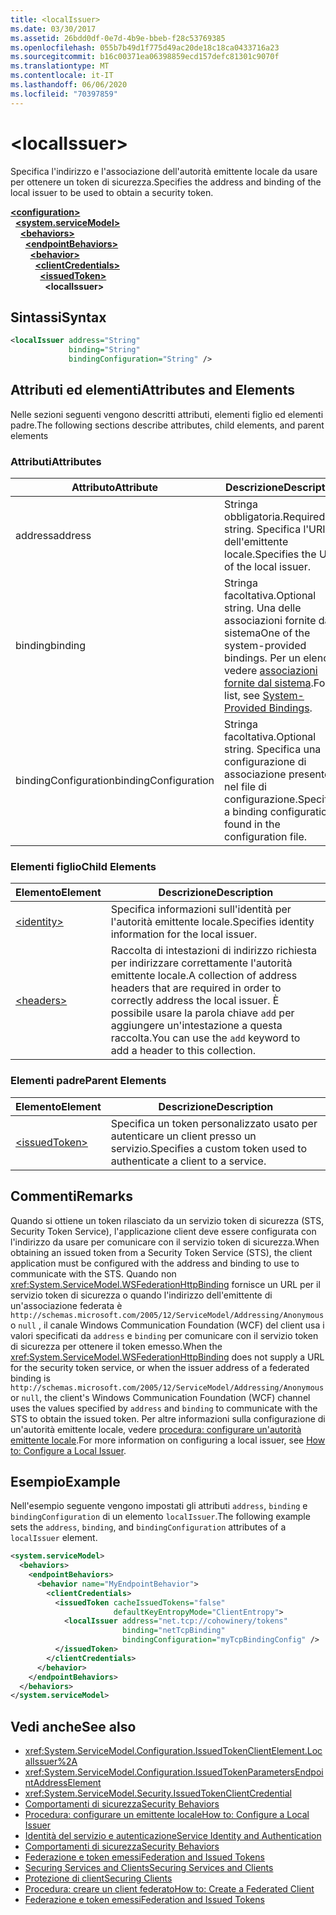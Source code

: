 ```yaml
---
title: <localIssuer>
ms.date: 03/30/2017
ms.assetid: 26bdd0df-0e7d-4b9e-bbeb-f28c53769385
ms.openlocfilehash: 055b7b49d1f775d49ac20de18c18ca0433716a23
ms.sourcegitcommit: b16c00371ea06398859ecd157defc81301c9070f
ms.translationtype: MT
ms.contentlocale: it-IT
ms.lasthandoff: 06/06/2020
ms.locfileid: "70397859"
---
```

# \<localIssuer>
<span data-ttu-id="37191-101">Specifica l'indirizzo e l'associazione dell'autorità emittente locale da usare per ottenere un token di sicurezza.</span><span class="sxs-lookup"><span data-stu-id="37191-101">Specifies the address and binding of the local issuer to be used to obtain a security token.</span></span>  
  
[**\<configuration>**](../configuration-element.md)\
&nbsp;&nbsp;[**\<system.serviceModel>**](system-servicemodel.md)\
&nbsp;&nbsp;&nbsp;&nbsp;[**\<behaviors>**](behaviors.md)\
&nbsp;&nbsp;&nbsp;&nbsp;&nbsp;&nbsp;[**\<endpointBehaviors>**](endpointbehaviors.md)\
&nbsp;&nbsp;&nbsp;&nbsp;&nbsp;&nbsp;&nbsp;&nbsp;[**\<behavior>**](behavior-of-endpointbehaviors.md)\
&nbsp;&nbsp;&nbsp;&nbsp;&nbsp;&nbsp;&nbsp;&nbsp;&nbsp;&nbsp;[**\<clientCredentials>**](clientcredentials.md)\
&nbsp;&nbsp;&nbsp;&nbsp;&nbsp;&nbsp;&nbsp;&nbsp;&nbsp;&nbsp;&nbsp;&nbsp;[**\<issuedToken>**](issuedtoken.md)\
&nbsp;&nbsp;&nbsp;&nbsp;&nbsp;&nbsp;&nbsp;&nbsp;&nbsp;&nbsp;&nbsp;&nbsp;&nbsp;&nbsp;**\<localIssuer>**  
  
## <a name="syntax"></a><span data-ttu-id="37191-102">Sintassi</span><span class="sxs-lookup"><span data-stu-id="37191-102">Syntax</span></span>  
  
```xml  
<localIssuer address="String"
             binding="String"
             bindingConfiguration="String" />
```  
  
## <a name="attributes-and-elements"></a><span data-ttu-id="37191-103">Attributi ed elementi</span><span class="sxs-lookup"><span data-stu-id="37191-103">Attributes and Elements</span></span>  
 <span data-ttu-id="37191-104">Nelle sezioni seguenti vengono descritti attributi, elementi figlio ed elementi padre.</span><span class="sxs-lookup"><span data-stu-id="37191-104">The following sections describe attributes, child elements, and parent elements</span></span>  
  
### <a name="attributes"></a><span data-ttu-id="37191-105">Attributi</span><span class="sxs-lookup"><span data-stu-id="37191-105">Attributes</span></span>  
  
|<span data-ttu-id="37191-106">Attributo</span><span class="sxs-lookup"><span data-stu-id="37191-106">Attribute</span></span>|<span data-ttu-id="37191-107">Descrizione</span><span class="sxs-lookup"><span data-stu-id="37191-107">Description</span></span>|  
|---------------|-----------------|  
|<span data-ttu-id="37191-108">address</span><span class="sxs-lookup"><span data-stu-id="37191-108">address</span></span>|<span data-ttu-id="37191-109">Stringa obbligatoria.</span><span class="sxs-lookup"><span data-stu-id="37191-109">Required string.</span></span> <span data-ttu-id="37191-110">Specifica l'URI dell'emittente locale.</span><span class="sxs-lookup"><span data-stu-id="37191-110">Specifies the URI of the local issuer.</span></span>|  
|<span data-ttu-id="37191-111">binding</span><span class="sxs-lookup"><span data-stu-id="37191-111">binding</span></span>|<span data-ttu-id="37191-112">Stringa facoltativa.</span><span class="sxs-lookup"><span data-stu-id="37191-112">Optional string.</span></span> <span data-ttu-id="37191-113">Una delle associazioni fornite dal sistema</span><span class="sxs-lookup"><span data-stu-id="37191-113">One of the system-provided bindings.</span></span> <span data-ttu-id="37191-114">Per un elenco, vedere [associazioni fornite dal sistema](../../../wcf/system-provided-bindings.md).</span><span class="sxs-lookup"><span data-stu-id="37191-114">For a list, see [System-Provided Bindings](../../../wcf/system-provided-bindings.md).</span></span>|  
|<span data-ttu-id="37191-115">bindingConfiguration</span><span class="sxs-lookup"><span data-stu-id="37191-115">bindingConfiguration</span></span>|<span data-ttu-id="37191-116">Stringa facoltativa.</span><span class="sxs-lookup"><span data-stu-id="37191-116">Optional string.</span></span> <span data-ttu-id="37191-117">Specifica una configurazione di associazione presente nel file di configurazione.</span><span class="sxs-lookup"><span data-stu-id="37191-117">Specifies a binding configuration found in the configuration file.</span></span>|  
  
### <a name="child-elements"></a><span data-ttu-id="37191-118">Elementi figlio</span><span class="sxs-lookup"><span data-stu-id="37191-118">Child Elements</span></span>  
  
|<span data-ttu-id="37191-119">Elemento</span><span class="sxs-lookup"><span data-stu-id="37191-119">Element</span></span>|<span data-ttu-id="37191-120">Descrizione</span><span class="sxs-lookup"><span data-stu-id="37191-120">Description</span></span>|  
|-------------|-----------------|  
|[\<identity>](identity.md)|<span data-ttu-id="37191-121">Specifica informazioni sull'identità per l'autorità emittente locale.</span><span class="sxs-lookup"><span data-stu-id="37191-121">Specifies identity information for the local issuer.</span></span>|  
|[\<headers>](headers-element.md)|<span data-ttu-id="37191-122">Raccolta di intestazioni di indirizzo richiesta per indirizzare correttamente l'autorità emittente locale.</span><span class="sxs-lookup"><span data-stu-id="37191-122">A collection of address headers that are required in order to correctly address the local issuer.</span></span> <span data-ttu-id="37191-123">È possibile usare la parola chiave `add` per aggiungere un'intestazione a questa raccolta.</span><span class="sxs-lookup"><span data-stu-id="37191-123">You can use the `add` keyword to add a header to this collection.</span></span>|  
  
### <a name="parent-elements"></a><span data-ttu-id="37191-124">Elementi padre</span><span class="sxs-lookup"><span data-stu-id="37191-124">Parent Elements</span></span>  
  
|<span data-ttu-id="37191-125">Elemento</span><span class="sxs-lookup"><span data-stu-id="37191-125">Element</span></span>|<span data-ttu-id="37191-126">Descrizione</span><span class="sxs-lookup"><span data-stu-id="37191-126">Description</span></span>|  
|-------------|-----------------|  
|[\<issuedToken>](issuedtoken.md)|<span data-ttu-id="37191-127">Specifica un token personalizzato usato per autenticare un client presso un servizio.</span><span class="sxs-lookup"><span data-stu-id="37191-127">Specifies a custom token used to authenticate a client to a service.</span></span>|  
  
## <a name="remarks"></a><span data-ttu-id="37191-128">Commenti</span><span class="sxs-lookup"><span data-stu-id="37191-128">Remarks</span></span>  
 <span data-ttu-id="37191-129">Quando si ottiene un token rilasciato da un servizio token di sicurezza (STS, Security Token Service), l'applicazione client deve essere configurata con l'indirizzo da usare per comunicare con il servizio token di sicurezza.</span><span class="sxs-lookup"><span data-stu-id="37191-129">When obtaining an issued token from a Security Token Service (STS), the client application must be configured with the address and binding to use to communicate with the STS.</span></span> <span data-ttu-id="37191-130">Quando non <xref:System.ServiceModel.WSFederationHttpBinding> fornisce un URL per il servizio token di sicurezza o quando l'indirizzo dell'emittente di un'associazione federata è `http://schemas.microsoft.com/2005/12/ServiceModel/Addressing/Anonymous` o `null` , il canale Windows Communication Foundation (WCF) del client usa i valori specificati da `address` e `binding` per comunicare con il servizio token di sicurezza per ottenere il token emesso.</span><span class="sxs-lookup"><span data-stu-id="37191-130">When the <xref:System.ServiceModel.WSFederationHttpBinding> does not supply a URL for the security token service, or when the issuer address of a federated binding is `http://schemas.microsoft.com/2005/12/ServiceModel/Addressing/Anonymous` or `null`, the client's Windows Communication Foundation (WCF) channel uses the values specified by `address` and `binding` to communicate with the STS to obtain the issued token.</span></span> <span data-ttu-id="37191-131">Per altre informazioni sulla configurazione di un'autorità emittente locale, vedere [procedura: configurare un'autorità emittente locale](../../../wcf/feature-details/how-to-configure-a-local-issuer.md).</span><span class="sxs-lookup"><span data-stu-id="37191-131">For more information on configuring a local issuer, see [How to: Configure a Local Issuer](../../../wcf/feature-details/how-to-configure-a-local-issuer.md).</span></span>  
  
## <a name="example"></a><span data-ttu-id="37191-132">Esempio</span><span class="sxs-lookup"><span data-stu-id="37191-132">Example</span></span>  
 <span data-ttu-id="37191-133">Nell'esempio seguente vengono impostati gli attributi `address`, `binding` e `bindingConfiguration` di un elemento `localIssuer`.</span><span class="sxs-lookup"><span data-stu-id="37191-133">The following example sets the `address`, `binding`, and `bindingConfiguration` attributes of a `localIssuer` element.</span></span>  
  
```xml  
<system.serviceModel>
  <behaviors>
    <endpointBehaviors>
      <behavior name="MyEndpointBehavior">
        <clientCredentials>
          <issuedToken cacheIssuedTokens="false"
                       defaultKeyEntropyMode="ClientEntropy">
            <localIssuer address="net.tcp://cohowinery/tokens"
                         binding="netTcpBinding"
                         bindingConfiguration="myTcpBindingConfig" />
          </issuedToken>
        </clientCredentials>
      </behavior>
    </endpointBehaviors>
  </behaviors>
</system.serviceModel>
```  
  
## <a name="see-also"></a><span data-ttu-id="37191-134">Vedi anche</span><span class="sxs-lookup"><span data-stu-id="37191-134">See also</span></span>

- <xref:System.ServiceModel.Configuration.IssuedTokenClientElement.LocalIssuer%2A>
- <xref:System.ServiceModel.Configuration.IssuedTokenParametersEndpointAddressElement>
- <xref:System.ServiceModel.Security.IssuedTokenClientCredential>
- [<span data-ttu-id="37191-135">Comportamenti di sicurezza</span><span class="sxs-lookup"><span data-stu-id="37191-135">Security Behaviors</span></span>](../../../wcf/feature-details/security-behaviors-in-wcf.md)
- [<span data-ttu-id="37191-136">Procedura: configurare un emittente locale</span><span class="sxs-lookup"><span data-stu-id="37191-136">How to: Configure a Local Issuer</span></span>](../../../wcf/feature-details/how-to-configure-a-local-issuer.md)
- [<span data-ttu-id="37191-137">Identità del servizio e autenticazione</span><span class="sxs-lookup"><span data-stu-id="37191-137">Service Identity and Authentication</span></span>](../../../wcf/feature-details/service-identity-and-authentication.md)
- [<span data-ttu-id="37191-138">Comportamenti di sicurezza</span><span class="sxs-lookup"><span data-stu-id="37191-138">Security Behaviors</span></span>](../../../wcf/feature-details/security-behaviors-in-wcf.md)
- [<span data-ttu-id="37191-139">Federazione e token emessi</span><span class="sxs-lookup"><span data-stu-id="37191-139">Federation and Issued Tokens</span></span>](../../../wcf/feature-details/federation-and-issued-tokens.md)
- [<span data-ttu-id="37191-140">Securing Services and Clients</span><span class="sxs-lookup"><span data-stu-id="37191-140">Securing Services and Clients</span></span>](../../../wcf/feature-details/securing-services-and-clients.md)
- [<span data-ttu-id="37191-141">Protezione di client</span><span class="sxs-lookup"><span data-stu-id="37191-141">Securing Clients</span></span>](../../../wcf/securing-clients.md)
- [<span data-ttu-id="37191-142">Procedura: creare un client federato</span><span class="sxs-lookup"><span data-stu-id="37191-142">How to: Create a Federated Client</span></span>](../../../wcf/feature-details/how-to-create-a-federated-client.md)
- [<span data-ttu-id="37191-143">Federazione e token emessi</span><span class="sxs-lookup"><span data-stu-id="37191-143">Federation and Issued Tokens</span></span>](../../../wcf/feature-details/federation-and-issued-tokens.md)
